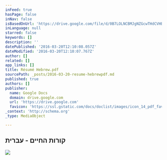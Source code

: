```yaml
---
inFeed: true
hasPage: false
inNav: false
isBasedOnUrl: 'https://drive.google.com/file/d/0B7LOLNCBMJgNZGcwTHdCVHBPTzQ/view'
inLanguage: null
starred: false
keywords: []
description: ''
datePublished: '2016-03-20T12:10:08.057Z'
dateModified: '2016-03-20T12:10:07.767Z'
author: []
related: []
app_links: []
title: Résumé Hebrew.pdf
sourcePath: _posts/2016-03-20-resume-hebrewpdf.md
published: true
authors: []
publisher:
  name: Google Docs
  domain: drive.google.com
  url: 'https://drive.google.com'
  favicon: 'https://ssl.gstatic.com/docs/doclist/images/icon_14_pdf_favicon.ico'
_context: 'http://schema.org'
_type: MediaObject

---
```

<article style=""><h1>קורות החיים - עברית</h1><img src="https://s3-us-west-2.amazonaws.com/the-grid-img/p/aed2abc7622f04956da7201b28ec25378d70a4b6.jpg" /></article>